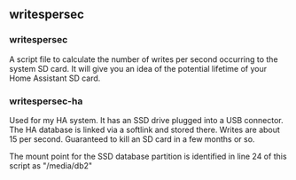 ## writespersec

### writespersec

A script file to calculate the number of writes per second occurring to the system SD card.  It will give you an idea of the potential lifetime of your Home Assistant SD card.

### writespersec-ha

Used for my HA system.  It has an SSD drive plugged into a USB connector. The HA database is linked via a softlink and stored there. Writes are about 15 per second.  Guaranteed to kill an SD card in a few months or so.

The mount point for the SSD database partition is identified in line 24 of this script as "/media/db2"
